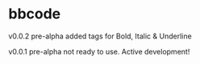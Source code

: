 bbcode
======
v0.0.2 pre-alpha
added tags for Bold, Italic & Underline

v0.0.1 pre-alpha
not ready to use. Active development!